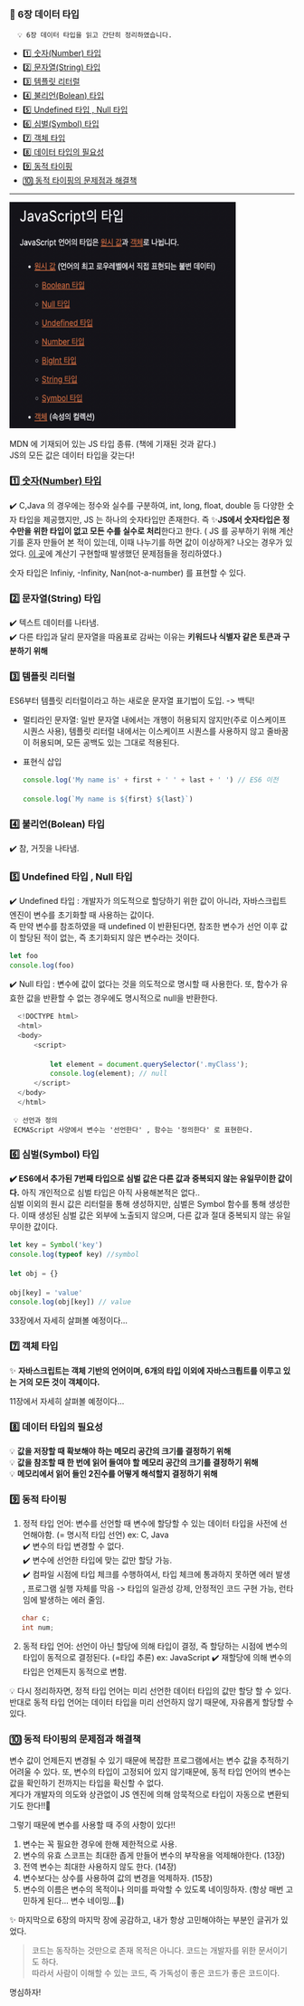 ### 🚀 6장 데이터 타입

      💡 6장 데이터 타입을 읽고 간단히 정리하였습니다.

- [1️⃣ 숫자(Number) 타입](#1------number----)
- [2️⃣ 문자열(String) 타입](#2-------string----)
- [3️⃣ 템플릿 리터럴](#3----------)
- [4️⃣ 불리언(Bolean) 타입](#4-------bolean----)
- [5️⃣ Undefined 타입 , Null 타입](#5---undefined------null---)
- [6️⃣ 심벌(Symbol) 타입](#6------symbol----)
- [7️⃣ 객체 타입](#7--------)
- [8️⃣ 데이터 타입의 필요성](#8--------------)
- [9️⃣ 동적 타이핑](#9---------)
- [🔟 동적 타이핑의 문제점과 해결책](#-------------------)

---

<img src="../../imgs/DataType.png" width="400" height="400"/>

MDN 에 기재되어 있는 JS 타입 종류. (책에 기재된 것과 같다.)  
JS의 모든 값은 데이터 타입을 갖는다!

### [1️⃣ 숫자(Number) 타입](#1------number----)

✔️ C,Java 의 경우에는 정수와 실수를 구분하여, int, long, float, double 등 다양한 숫자 타입을 제공했지만, JS 는 하나의 숫자타입만 존재한다.
즉 ✨**JS에서 숫자타입은 정수만을 위한 타입이 없고 모든 수를 실수로 처리**한다고 한다. ( JS 를 공부하기 위해 계산기를 혼자 만들어 본 적이 있는데, 이때 나누기를 하면 값이 이상하게? 나오는 경우가 있었다. [이 곳](https://velog.io/@naakite/JavaScript-%EA%B3%84%EC%82%B0%EA%B8%B0)에 계산기 구현할때 발생했던 문제점들을 정리하였다.)

숫자 타입은 Infiniy, -Infinity, Nan(not-a-number) 를 표현할 수 있다.

### 2️⃣ 문자열(String) 타입

✔️ 텍스트 데이터를 나타냄.  
✔️ 다른 타입과 달리 문자열을 따옴표로 감싸는 이유는 **키워드나 식별자 같은 토큰과 구분하기 위해**

### 3️⃣ 템플릿 리터럴

ES6부터 템플릿 리터럴이라고 하는 새로운 문자열 표기법이 도입. -> 백틱!

- 멀티라인 문자열: 일반 문자열 내에서는 개행이 허용되지 않지만(주로 이스케이프 시퀀스 사용), 템플릿 리터럴 내에서는 이스케이프 시퀀스를 사용하지 않고 줄바꿈이 허용되며, 모든 공백도 있는 그대로 적용된다.

- 표현식 삽입

  ```js
  console.log('My name is' + first + ' ' + last + ' ') // ES6 이전

  console.log(`My name is ${first} ${last}`)
  ```

### 4️⃣ 불리언(Bolean) 타입

✔️ 참, 거짓을 나타냄.

### 5️⃣ Undefined 타입 , Null 타입

✔️ Undefined 타입 : 개발자가 의도적으로 할당하기 위한 값이 아니라, 자바스크립트 엔진이 변수를 초기화할 때 사용하는 값이다.  
즉 만약 변수를 참조하였을 때 undefined 이 반환된다면, 참조한 변수가 선언 이후 값이 할당된 적이 없는, 즉 초기화되지 않은 변수라는 것이다.

```js
let foo
console.log(foo)
```

✔️ Null 타입 : 변수에 값이 없다는 것을 의도적으로 명시할 때 사용한다.
또, 함수가 유효한 값을 반환할 수 없는 경우에도 명시적으로 null을 반환한다.

```js
  <!DOCTYPE html>
  <html>
  <body>
      <script>

          let element = document.querySelector('.myClass');
          console.log(element); // null
      </script>
  </body>
  </html>
```

     💡 선언과 정의
     ECMAScript 사양에서 변수는 '선언한다' , 함수는 '정의한다' 로 표현한다.

### 6️⃣ 심벌(Symbol) 타입

**✔️ ES6에서 추가된 7번째 타입으로 심벌 값은 다른 값과 중복되지 않는 유일무이한 값이다.** 아직 개인적으로 심벌 타입은 아직 사용해본적은 없다..  
심벌 이외의 원시 값은 리터럴을 통해 생성하지만, 심벌은 Symbol 함수를 통해 생성한다. 이때 생성된 심벌 값은 외부에 노출되지 않으며, 다른 값과 절대 중복되지 않는 유일무이한 값이다.

```js
let key = Symbol('key')
console.log(typeof key) //symbol

let obj = {}

obj[key] = 'value'
console.log(obj[key]) // value
```

33장에서 자세히 살펴볼 예정이다...

### 7️⃣ 객체 타입

✨ **자바스크립트는 객체 기반의 언어이며, 6개의 타입 이외에 자바스크릡트를 이루고 있는 거의 모든 것이 객체이다.**

11장에서 자세히 살펴볼 예정이다...

### 8️⃣ 데이터 타입의 필요성

💡 **값을 저장할 때 확보해야 하는 메모리 공간의 크기를 결정하기 위해**  
 💡 **값을 참조할 때 한 번에 읽어 들여야 할 메모리 공간의 크기를 결정하기 위해**  
💡 **메모리에서 읽어 들인 2진수를 어떻게 해석할지 결정하기 위해**

### 9️⃣ 동적 타이핑

1.  정적 타입 언어: 변수를 선언할 때 변수에 할당할 수 있는 데이터 타입을 사전에 선언해야함. (= 명시적 타입 선언) ex: C, Java  
    ✔️ 변수의 타입 변경할 수 없다.  
    ✔️ 변수에 선언한 타입에 맞는 값만 할당 가능.  
    ✔️ 컴파일 시점에 타입 체크를 수행하여서, 타입 체크에 통과하지 못하면 에러 발생 , 프로그램 실행 자체를 막음 -> 타입의 일관성 강제, 안정적인 코드 구현 가능, 런타임에 발생하는 에러 줄임.

```c
   char c;
   int num;
```

2.  동적 타입 언어: 선언이 아닌 할당에 의해 타입이 결정, 즉 할당하는 시점에 변수의 타입이 동적으로 결정된다. (=타입 추론) ex: JavaScript
    ✔️ 재할당에 의해 변수의 타입은 언제든지 동적으로 변함.

💡 다시 정리하자면, 정적 타입 언어는 미리 선언한 데이터 타입의 값만 할당 할 수 있다. 반대로 동적 타입 언어는 데이터 타입을 미리 선언하지 않기 때문에, 자유롭게 할당할 수 있다.

### 🔟 동적 타이핑의 문제점과 해결책

변수 값이 언제든지 변경될 수 있기 때문에 복잡한 프로그램에서는 변수 값을 추적하기 어려울 수 있다. 또, 변수의 타입이 고정되어 있지 않기때문에, 동적 타입 언어의 변수는 값을 확인하기 전까지는 타입을 확신할 수 없다.  
게다가 개발자의 의도와 상관없이 JS 엔진에 의해 암묵적으로 타입이 자동으로 변환되기도 한다!!😬

그렇기 때문에 변수를 사용할 때 주의 사항이 있다!!

1. 변수는 꼭 필요한 경우에 한해 제한적으로 사용.
2. 변수의 유효 스코프는 최대한 좁게 만들어 변수의 부작용을 억제해야한다. (13장)
3. 전역 변수는 최대한 사용하지 않도 한다. (14장)
4. 변수보다는 상수를 사용하여 값의 변경을 억제하자. (15장)
5. 변수의 이름은 변수의 목적이나 의미를 파악할 수 있도록 네이밍하자. (항상 매번 고민하게 된다... 변수 네이밍...🤔)

✨ 마지막으로 6장의 마지막 장에 공감하고, 내가 항상 고민해야하는 부분인 글귀가 있었다.

> 코드는 동작하는 것만으로 존재 목적은 아니다. 코드는 개발자를 위한 문서이기도 하다.  
> 따라서 사람이 이해할 수 있는 코드, 즉 가독성이 좋은 코드가 좋은 코드이다.

명심하자!
